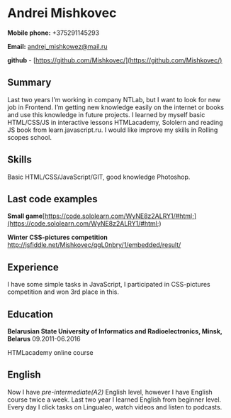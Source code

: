 # Andrei Mishkovec
**Mobile phone:** +375291145293

**Email:** andrej_mishkowez@mail.ru

**github** - [https://github.com/Mishkovec/](https://github.com/Mishkovec/)

## Summary
Last two years I’m working in company NTLab, but I want to look for new job in Frontend. I’m getting new knowledge easily on the internet or books and use this knowledge in future projects. I learned by myself basic HTML/CSS/JS in interactive lessons HTMLacademy, Sololern and reading JS book from learn.javascript.ru. I would like improve my skills in Rolling scopes school.  

## Skills
Basic HTML/CSS/JavaScript/GIT, good knowledge Photoshop.

## Last code examples
**Small game**[https://code.sololearn.com/WyNE8z2ALRY1/#html;](https://code.sololearn.com/WyNE8z2ALRY1/#html;)

**Winter CSS-pictures competition** [http://jsfiddle.net/Mishkovec/qgL0nbry/1/embedded/result/ ](http://jsfiddle.net/Mishkovec/qgL0nbry/1/embedded/result/)

## Experience
I have some simple tasks in JavaScript, I participated in CSS-pictures competition and won 3rd place in this.

## Education
**Belarusian State University of Informatics and Radioelectronics, Minsk, Belarus** 09.2011-06.2016

HTMLacademy online course

## English
Now I have *pre-intermediate(A2)* English level, however I have English course twice a week. Last two year I learned English from beginner level. Every day I click tasks on Lingualeo, watch videos and listen to podcasts.
